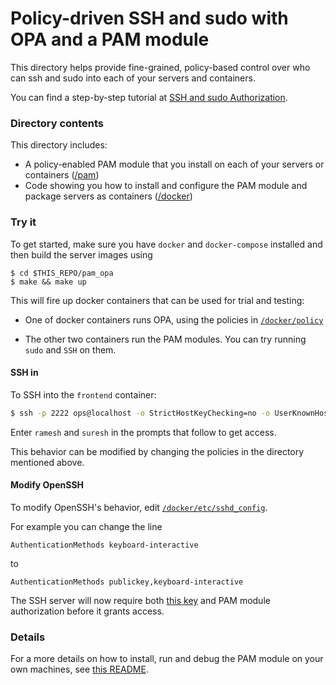 # Policy-driven SSH and sudo with OPA and a PAM module

This directory helps provide fine-grained, policy-based control over who can
ssh and sudo into each of your servers and containers.

You can find a step-by-step tutorial at [SSH and sudo Authorization](http://www.openpolicyagent.org/docs/ssh-and-sudo-authorization).


### Directory contents

This directory includes:

* A policy-enabled PAM module that you install on each of your servers or containers ([/pam](./pam))
* Code showing you how to install and configure the PAM module and package servers as containers ([/docker](./docker))

### Try it

To get started, make sure you have `docker` and `docker-compose` installed and then build the server
images using

```shell
$ cd $THIS_REPO/pam_opa
$ make && make up
```

This will fire up docker containers that can be used for trial and testing:

- One of docker containers runs OPA, using the policies in [`/docker/policy`](./docker/policy)

- The other two containers run the PAM modules. You can try running `sudo` and `SSH` on them.

#### SSH in

To SSH into the `frontend` container:

```bash
$ ssh -p 2222 ops@localhost -o StrictHostKeyChecking=no -o UserKnownHostsFile=/dev/null
```

Enter `ramesh` and `suresh` in the prompts that follow to get access.

This behavior can be modified by changing the policies in the directory mentioned above.

#### Modify OpenSSH

To modify OpenSSH's behavior, edit [`/docker/etc/sshd_config`](./docker/etc/sshd_config).

For example you can change the line
```
AuthenticationMethods keyboard-interactive
```
to
```
AuthenticationMethods publickey,keyboard-interactive
```

The SSH server will now require both [this key](./docker/keys/id_rsa) and PAM module authorization before it grants access.

### Details

For a more details on how to install, run and debug the PAM module on your own machines, see [this README](./pam/README.md).
